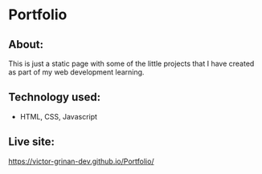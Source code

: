 # Portfolio

## About:
This is just a static page with some of the little projects that I have created as part of my web development learning.
## Technology used:
- HTML, CSS, Javascript
## Live site:
https://victor-grinan-dev.github.io/Portfolio/

